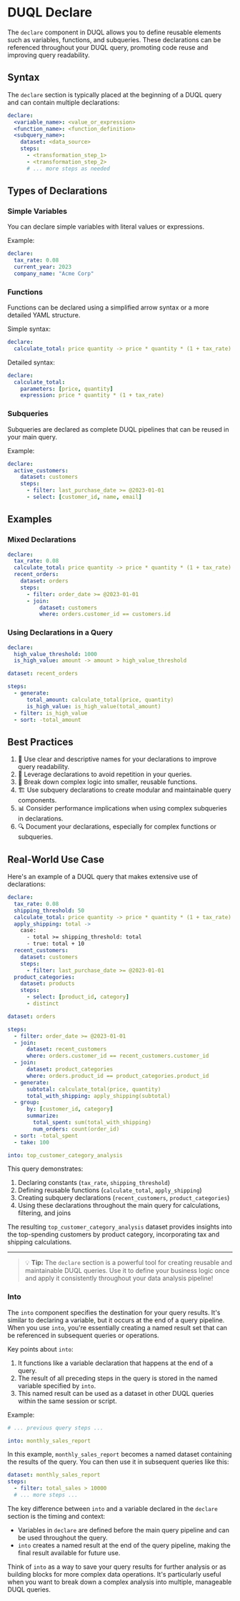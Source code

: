 # DUQL Declare

The `declare` component in DUQL allows you to define reusable elements such as variables, functions, and subqueries. These declarations can be referenced throughout your DUQL query, promoting code reuse and improving query readability.

## Syntax

The `declare` section is typically placed at the beginning of a DUQL query and can contain multiple declarations:

```yaml
declare:
  <variable_name>: <value_or_expression>
  <function_name>: <function_definition>
  <subquery_name>:
    dataset: <data_source>
    steps:
      - <transformation_step_1>
      - <transformation_step_2>
      # ... more steps as needed
```

## Types of Declarations

### Simple Variables

You can declare simple variables with literal values or expressions.

Example:
```yaml
declare:
  tax_rate: 0.08
  current_year: 2023
  company_name: "Acme Corp"
```

### Functions

Functions can be declared using a simplified arrow syntax or a more detailed YAML structure.

Simple syntax:
```yaml
declare:
  calculate_total: price quantity -> price * quantity * (1 + tax_rate)
```

Detailed syntax:
```yaml
declare:
  calculate_total:
    parameters: [price, quantity]
    expression: price * quantity * (1 + tax_rate)
```

### Subqueries

Subqueries are declared as complete DUQL pipelines that can be reused in your main query.

Example:
```yaml
declare:
  active_customers:
    dataset: customers
    steps:
      - filter: last_purchase_date >= @2023-01-01
      - select: [customer_id, name, email]
```

## Examples

### Mixed Declarations

```yaml
declare:
  tax_rate: 0.08
  calculate_total: price quantity -> price * quantity * (1 + tax_rate)
  recent_orders:
    dataset: orders
    steps:
      - filter: order_date >= @2023-01-01
      - join:
          dataset: customers
          where: orders.customer_id == customers.id
```

### Using Declarations in a Query

```yaml
declare:
  high_value_threshold: 1000
  is_high_value: amount -> amount > high_value_threshold

dataset: recent_orders

steps:
  - generate:
      total_amount: calculate_total(price, quantity)
      is_high_value: is_high_value(total_amount)
  - filter: is_high_value
  - sort: -total_amount
```

## Best Practices

1. 📝 Use clear and descriptive names for your declarations to improve query readability.
2. 🔄 Leverage declarations to avoid repetition in your queries.
3. 🧩 Break down complex logic into smaller, reusable functions.
4. 🏗️ Use subquery declarations to create modular and maintainable query components.
5. 📊 Consider performance implications when using complex subqueries in declarations.
6. 🔍 Document your declarations, especially for complex functions or subqueries.

## Real-World Use Case

Here's an example of a DUQL query that makes extensive use of declarations:

```yaml
declare:
  tax_rate: 0.08
  shipping_threshold: 50
  calculate_total: price quantity -> price * quantity * (1 + tax_rate)
  apply_shipping: total -> 
    case:
      - total >= shipping_threshold: total
      - true: total + 10
  recent_customers:
    dataset: customers
    steps:
      - filter: last_purchase_date >= @2023-01-01
  product_categories:
    dataset: products
    steps:
      - select: [product_id, category]
      - distinct

dataset: orders

steps:
  - filter: order_date >= @2023-01-01
  - join:
      dataset: recent_customers
      where: orders.customer_id == recent_customers.customer_id
  - join:
      dataset: product_categories
      where: orders.product_id == product_categories.product_id
  - generate:
      subtotal: calculate_total(price, quantity)
      total_with_shipping: apply_shipping(subtotal)
  - group:
      by: [customer_id, category]
      summarize:
        total_spent: sum(total_with_shipping)
        num_orders: count(order_id)
  - sort: -total_spent
  - take: 100

into: top_customer_category_analysis
```

This query demonstrates:
1. Declaring constants (`tax_rate`, `shipping_threshold`)
2. Defining reusable functions (`calculate_total`, `apply_shipping`)
3. Creating subquery declarations (`recent_customers`, `product_categories`)
4. Using these declarations throughout the main query for calculations, filtering, and joins

The resulting `top_customer_category_analysis` dataset provides insights into the top-spending customers by product category, incorporating tax and shipping calculations.

---

> 💡 **Tip:** The `declare` section is a powerful tool for creating reusable and maintainable DUQL queries. Use it to define your business logic once and apply it consistently throughout your data analysis pipeline!

### Into

The `into` component specifies the destination for your query results. It's similar to declaring a variable, but it occurs at the end of a query pipeline. When you use `into`, you're essentially creating a named result set that can be referenced in subsequent queries or operations.

Key points about `into`:

1. It functions like a variable declaration that happens at the end of a query.
2. The result of all preceding steps in the query is stored in the named variable specified by `into`.
3. This named result can be used as a dataset in other DUQL queries within the same session or script.

Example:
```yaml
# ... previous query steps ...

into: monthly_sales_report
```

In this example, `monthly_sales_report` becomes a named dataset containing the results of the query. You can then use it in subsequent queries like this:

```yaml
dataset: monthly_sales_report
steps:
  - filter: total_sales > 10000
  # ... more steps ...
```

The key difference between `into` and a variable declared in the `declare` section is the timing and context:

- Variables in `declare` are defined before the main query pipeline and can be used throughout the query.
- `into` creates a named result at the end of the query pipeline, making the final result available for future use.

Think of `into` as a way to save your query results for further analysis or as building blocks for more complex data operations. It's particularly useful when you want to break down a complex analysis into multiple, manageable DUQL queries.